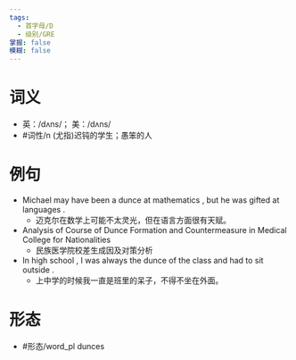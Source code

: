 ```yaml
---
tags:
  - 首字母/D
  - 级别/GRE
掌握: false
模糊: false
---
```

# 词义
- 英：/dʌns/； 美：/dʌns/
- #词性/n  (尤指)迟钝的学生；愚笨的人
# 例句
- Michael may have been a dunce at mathematics , but he was gifted at languages .
	- 迈克尔在数学上可能不太灵光，但在语言方面很有天赋。
- Analysis of Course of Dunce Formation and Countermeasure in Medical College for Nationalities
	- 民族医学院校差生成因及对策分析
- In high school , I was always the dunce of the class and had to sit outside .
	- 上中学的时候我一直是班里的呆子，不得不坐在外面。
# 形态
- #形态/word_pl dunces
